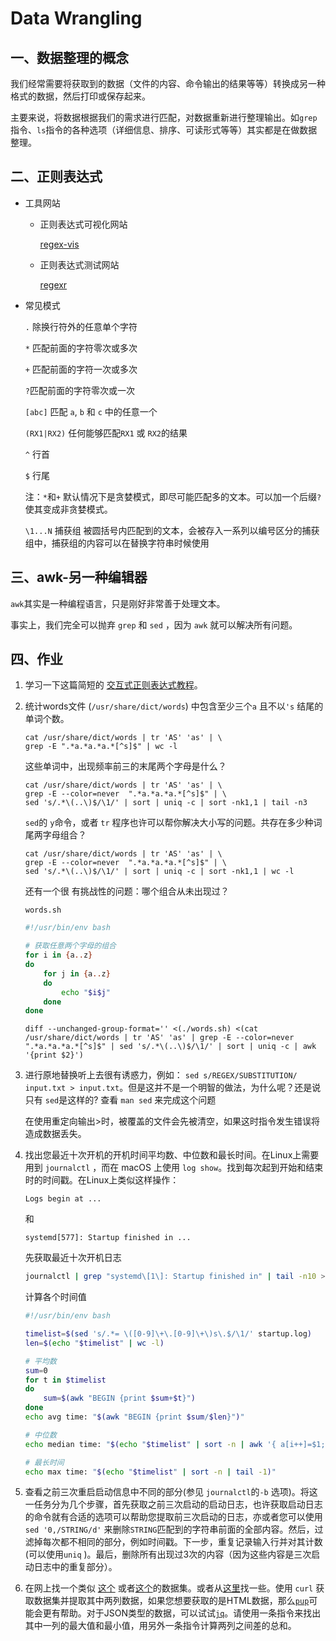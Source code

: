 # Data Wrangling



## 一、数据整理的概念

我们经常需要将获取到的数据（文件的内容、命令输出的结果等等）转换成另一种格式的数据，然后打印或保存起来。

主要来说，将数据根据我们的需求进行匹配，对数据重新进行整理输出。如`grep`指令、`ls`指令的各种选项（详细信息、排序、可读形式等等）其实都是在做数据整理。



## 二、正则表达式

- 工具网站

  - 正则表达式可视化网站

    [regex-vis](https://regex-vis.com/)

  - 正则表达式测试网站

    [regexr](https://regexr-cn.com/)

- 常见模式

  `.` 除换行符外的任意单个字符

  `*` 匹配前面的字符零次或多次

  `+` 匹配前面的字符一次或多次

  `?`匹配前面的字符零次或一次

  `[abc]` 匹配 `a`, `b` 和 `c` 中的任意一个

  `(RX1|RX2)` 任何能够匹配`RX1` 或 `RX2`的结果

  `^` 行首

  `$` 行尾

  注：`*`和`+` 默认情况下是贪婪模式，即尽可能匹配多的文本。可以加一个后缀`?`使其变成非贪婪模式。
  
  `\1...N` 捕获组 被圆括号内匹配到的文本，会被存入一系列以编号区分的捕获组中，捕获组的内容可以在替换字符串时候使用



## 三、awk-另一种编辑器

`awk`其实是一种编程语言，只是刚好非常善于处理文本。

事实上，我们完全可以抛弃 `grep` 和 `sed` ，因为 `awk` 就可以解决所有问题。



## 四、作业

1. 学习一下这篇简短的 [交互式正则表达式教程](https://regexone.com/)。

2. 统计words文件 (`/usr/share/dict/words`) 中包含至少三个`a` 且不以`'s` 结尾的单词个数。

   ```shell
   cat /usr/share/dict/words | tr 'AS' 'as' | \
   grep -E ".*a.*a.*a.*[^s]$" | wc -l
   ```

   这些单词中，出现频率前三的末尾两个字母是什么？ 

   ```shell
   cat /usr/share/dict/words | tr 'AS' 'as' | \
   grep -E --color=never  ".*a.*a.*a.*[^s]$" | \
   sed 's/.*\(..\)$/\1/' | sort | uniq -c | sort -nk1,1 | tail -n3
   ```

   `sed`的 `y`命令，或者 `tr` 程序也许可以帮你解决大小写的问题。共存在多少种词尾两字母组合？

   ```shell
   cat /usr/share/dict/words | tr 'AS' 'as' | \
   grep -E --color=never  ".*a.*a.*a.*[^s]$" | \
   sed 's/.*\(..\)$/\1/' | sort | uniq -c | sort -nk1,1 | wc -l
   ```

   还有一个很 有挑战性的问题：哪个组合从未出现过？

   `words.sh`

   ```bash
   #!/usr/bin/env bash
   
   # 获取任意两个字母的组合
   for i in {a..z}
   do
       for j in {a..z}
       do
           echo "$i$j"
       done
   done
   ```

   ```shell
   diff --unchanged-group-format='' <(./words.sh) <(cat /usr/share/dict/words | tr 'AS' 'as' | grep -E --color=never  ".*a.*a.*a.*[^s]$" | sed 's/.*\(..\)$/\1/' | sort | uniq -c | awk '{print $2}')
   ```

3. 进行原地替换听上去很有诱惑力，例如： `sed s/REGEX/SUBSTITUTION/ input.txt > input.txt`。但是这并不是一个明智的做法，为什么呢？还是说只有 `sed`是这样的? 查看 `man sed` 来完成这个问题

   在使用重定向输出>时，被覆盖的文件会先被清空，如果这时指令发生错误将造成数据丢失。

4. 找出您最近十次开机的开机时间平均数、中位数和最长时间。在Linux上需要用到 `journalctl` ，而在 macOS 上使用 `log show`。找到每次起到开始和结束时的时间戳。在Linux上类似这样操作：

   ```
   Logs begin at ...
   ```

   和

   ```
   systemd[577]: Startup finished in ...
   ```

   先获取最近十次开机日志

   ```bash
   journalctl | grep "systemd\[1\]: Startup finished in" | tail -n10 > startup.log
   ```

   计算各个时间值

   ```bash
   #!/usr/bin/env bash
   
   timelist=$(sed 's/.*= \([0-9]\+\.[0-9]\+\)s\.$/\1/' startup.log)
   len=$(echo "$timelist" | wc -l)
   
   # 平均数
   sum=0
   for t in $timelist
   do
       sum=$(awk "BEGIN {print $sum+$t}")
   done
   echo avg time: "$(awk "BEGIN {print $sum/$len}")"
   
   # 中位数
   echo median time: "$(echo "$timelist" | sort -n | awk '{ a[i++]=$1; } END { print a[int(i/2)]; }')"
   
   # 最长时间
   echo max time: "$(echo "$timelist" | sort -n | tail -1)"   
   ```

5. 查看之前三次重启启动信息中不同的部分(参见 `journalctl`的`-b` 选项)。将这一任务分为几个步骤，首先获取之前三次启动的启动日志，也许获取启动日志的命令就有合适的选项可以帮助您提取前三次启动的日志，亦或者您可以使用`sed '0,/STRING/d'` 来删除`STRING`匹配到的字符串前面的全部内容。然后，过滤掉每次都不相同的部分，例如时间戳。下一步，重复记录输入行并对其计数(可以使用`uniq` )。最后，删除所有出现过3次的内容（因为这些内容是三次启动日志中的重复部分）。

6. 在网上找一个类似 [这个](https://stats.wikimedia.org/EN/TablesWikipediaZZ.htm) 或者[这个](https://ucr.fbi.gov/crime-in-the-u.s/2016/crime-in-the-u.s.-2016/topic-pages/tables/table-1)的数据集。或者从[这里](https://www.springboard.com/blog/free-public-data-sets-data-science-project/)找一些。使用 `curl` 获取数据集并提取其中两列数据，如果您想要获取的是HTML数据，那么[`pup`](https://github.com/EricChiang/pup)可能会更有帮助。对于JSON类型的数据，可以试试[`jq`](https://stedolan.github.io/jq/)。请使用一条指令来找出其中一列的最大值和最小值，用另外一条指令计算两列之间差的总和。